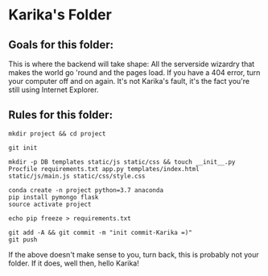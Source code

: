 # Karika's Folder

## Goals for this folder:

This is where the backend will take shape: All the serverside wizardry that makes the world go 'round and the pages load. If you have a 404 error, turn your computer off and on again. It's not Karika's fault, it's the fact you're still using Internet Explorer.

## Rules for this folder:

```
mkdir project && cd project

git init

mkdir -p DB templates static/js static/css && touch __init__.py Procfile requirements.txt app.py templates/index.html static/js/main.js static/css/style.css

conda create -n project python=3.7 anaconda
pip install pymongo flask
source activate project

echo pip freeze > requirements.txt

git add -A && git commit -m "init commit-Karika =)"
git push

```

If the above doesn't make sense to you, turn back, this is probably not your folder. If it does, well then, hello Karika!
